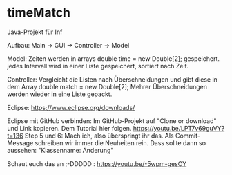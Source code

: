 # timeMatch
Java-Projekt für Inf

Aufbau: 
Main -> GUI -> Controller -> Model

Model: 
Zeiten werden in arrays double time = new Double[2];
gespeichert. 
jedes Intervall wird in einer Liste gespeichert, sortiert nach Zeit.

Controller: 
Vergleicht die Listen nach Überschneidungen und gibt diese in dem Array double match = new Double[2];
Mehrer Überschneidungen werden wieder in eine Liste gepackt.

Eclipse: https://www.eclipse.org/downloads/

Eclipse mit GitHub verbinden:
Im GitHub-Projekt auf "Clone or download" und Link kopieren.
Dem Tutorial hier folgen. https://youtu.be/LPT7v69guVY?t=136 Step 5 und 6: Mach ich, also überspringt ihr das.
Als Commit-Message schreiben wir immer die Neuheiten rein. Dass sollte dann so aussehen: "Klassenname: Änderung"

Schaut euch das an ;-DDDDD : https://youtu.be/-5wpm-gesOY
